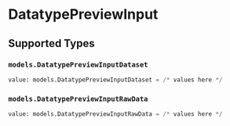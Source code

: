 # DatatypePreviewInput


## Supported Types

### `models.DatatypePreviewInputDataset`

```python
value: models.DatatypePreviewInputDataset = /* values here */
```

### `models.DatatypePreviewInputRawData`

```python
value: models.DatatypePreviewInputRawData = /* values here */
```


